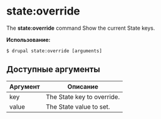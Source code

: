 # state:override
The **state:override** command Show the current State keys.

**Использование:**
```
$ drupal state:override [arguments] 
```

## Доступные аргументы
Аргумент | Описание
---------|-------------
key | The State key to override.
value | The State value to set.
